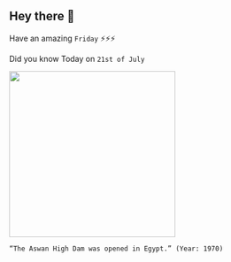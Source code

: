 ## Hey there 👋
Have an amazing `Friday` ⚡⚡⚡

Did you know Today on `21st of July`
 
 [<img src="https://i1.wp.com/exploreegyptwithessam.com/wp-content/uploads/2020/09/aswan-high-dam-aswan-high-dam-definition-aswan-high-dam-map-1.jpg?fit=910%2C683&ssl=1" width="300" />](https://www.history.com/this-day-in-history/aswan-high-dam-completed#:~:text=After%2011%20years%20of%20construction,completed%20on%20July%2021%2C%201970.) 
 ```
“The Aswan High Dam was opened in Egypt.” (Year: 1970)
```
